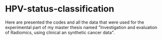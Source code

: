 # HPV-status-classification
Here are presented the codes and all the data that were used for the experimental part of my master thesis named "Investigation and evaluation of Radiomics, using clinical an synthetic cancer data".

